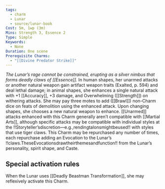 ```yaml
---
tags:
  - charm
  - Lunar
  - source/lunar-book
Cost: 5m, 1wp (3m)
Mins: Strength 3, Essence 2
Type: Simple
Keywords:
  - None
Duration: One scene
Prerequisite Charms:
  - "[[Divine Predator Strike]]"
---
```

*The Lunar’s rage cannot be constrained, erupting as a silver nimbus that forms deadly claws of [[Essence]].*
In human shapes, her unarmed attacks or another natural weapon gain artifact weapon traits (Exalted, p. 594) and deal lethal damage; in animal shapes, she enhances a single natural attack with +1 [[Accuracy]], +3 damage, and Overwhelming ([[Strength]]) on withering attacks. She may pay three motes to add ([[Brawl]]) non-Charm dice on feats of demolition using the enhanced attack. Upon changing shapes, she chooses a new natural weapon to enhance. [[Unarmed]] attacks enhanced with this Charm generally aren’t compatible with [[Martial Arts]], although specific attacks may be compatible with individual styles at the !!Storyteller’sdiscretion—e.g.,rendingtalonsmightbeused!! with styles that use tiger claws. This Charm may be repurchased any number of times, each repurchase adding an Evocation to the Lunar’s !!claws.TheseEvocationsdrawtheirthemesandfunction!! from the Lunar’s personality, spirit shape, and Caste. 

## Special activation rules

When the Lunar uses [[Deadly Beastman Transformation]], she may reflexively activate this Charm.